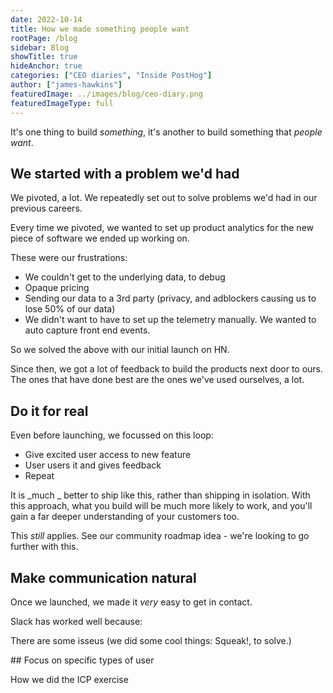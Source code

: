 ```yaml
---
date: 2022-10-14
title: How we made something people want
rootPage: /blog
sidebar: Blog
showTitle: true
hideAnchor: true
categories: ["CEO diaries", "Inside PostHog"]
author: ["james-hawkins"]
featuredImage: ../images/blog/ceo-diary.png
featuredImageType: full
---
```


It's one thing to build _something_, it's another to build something that _people want_.

## We started with a problem we'd had

We pivoted, a lot. We repeatedly set out to solve problems we'd had in our previous careers.

Every time we pivoted, we wanted to set up product analytics for the new piece of software we ended up working on.

These were our frustrations:

* We couldn't get to the underlying data, to debug
* Opaque pricing
* Sending our data to a 3rd party (privacy, and adblockers causing us to lose 50% of our data)
* We didn't want to have to set up the telemetry manually. We wanted to auto capture front end events.

So we solved the above with our initial launch on HN.

Since then, we got a lot of feedback to build the products next door to ours. The ones that have done best are the ones we've used ourselves, a lot.

## Do it for real

Even before launching, we focussed on this loop:

* Give excited user access to new feature
* User users it and gives feedback
* Repeat

It is _much _ better to ship like this, rather than shipping in isolation. With this approach, what you build will be much more likely to work, and you'll gain a far deeper understanding of your customers too.

This _still_ applies. See our community roadmap idea - we're looking to go further with this.

## Make communication natural

Once we launched, we made it _very_ easy to get in contact.

Slack has worked well because:



There are some isseus (we did some cool things: Squeak!, to solve.)

## Focus on specific types of user

How we did the ICP exercise